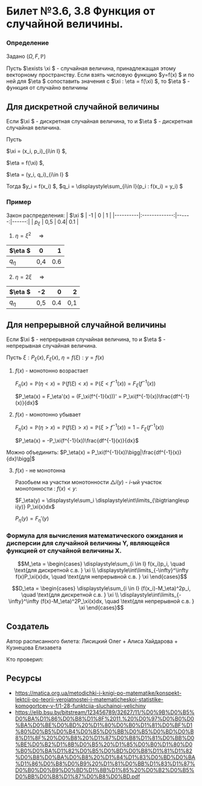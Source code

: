 # Билет №3.6, 3.8 Функция от случайной величины.

### Определение

Задано $(\Omega, F, \mathbb P)$

Пусть  $\exists  \xi $ - случайная величина, принадлежащая этому векторному пространству. Если взять числовую функцию  $y=f(x) $ и по ней для  $\eta $ сопоставить значения с  $\xi : \eta = f(\xi) $, то  $\eta $ - функция от случайно величины

## Для дискретной случайной величины

Если  $\xi $ - дискретная случайная величина, то и  $\eta $ - дискретная случайная величина.

Пусть 

$\xi = (x_i, p_i)_{i\in I} $,

$\eta = f(\xi) $,

$\eta = (y_i, q_i)_{i\in I} $

Тогда  $y_i = f(x_i) $,  $q_i = \displaystyle\sum_{i\in I}(p_i : f(x_i) = y_i) $

### Пример

Закон распределения: 
| $\xi  $  |      -1       |   0   |   1   |
|----------|:-------------:|------:|------:|
|  $p_\xi$ |  0,5 | 0.4| 0.1 |

1. $\eta = \xi^2 \quad$ => 

| $\eta  $  |      0       |   1   |
|-----------|:------------:|------:|
|  $q_\eta$ |  0,4 | 0.6|

2. $\eta = 2\xi \quad$ =>

| $\eta  $  |      -2      |   0   |   2   |     
|----------|:-------------:|------:|------:|
|  $q_\eta$ |  0,5 | 0.4|  0,1|

## Для непрерывной случайной величины

Если  $\xi $ - непрерывная случайная величина, то и  $\eta $ - непрерывная случайная величина.

Пусть $\xi : P_\xi(x), F_\xi(x)$, $\eta = f(\xi) : y = f(x)$

1. $f(x)$ - монотонно возрастает
    
    $F_\eta(x) = \mathbb P(\eta < x) = \mathbb P(f(\xi) < x) = \mathbb P(\xi < f^{-1}(x)) = F_\xi(f^{-1}(x))$
    
    $P_\eta(x) = F_\eta'(x) = (F_\xi(f^{-1}(x)))' = P_\xi(f^{-1}(x))\frac{df^{-1}(x)}{dx}$

2. $f(x)$ - монотонно убывает
    
    $F_\eta(x) = \mathbb P(\eta > x) = \mathbb P(f(\xi) > x) = \mathbb P(\xi > f^{-1}(x)) = 1 - F_\xi(f^{-1}(x))$
    
    $P_\eta(x) = -P_\xi(f^{-1}(x))\frac{df^{-1}(x)}{dx}$
    
Можно объединить: $P_\eta(x) = P_\xi(f^{-1}(x))\bigg|\frac{df^{-1}(x)}{dx}\bigg|$

3. $f(x)$ - не монотонна
    
    Разобьем на участки монотонности $\bigtriangleup i(y)$ - $i$-ый участок монотонности : $f(x) < y$:
    
    $F_\eta(y) = \displaystyle\sum_i \displaystyle\int\limits_{\bigtriangleup i(y)} P_\xi(x)dx$
    
    $P_\eta(y) = F_\eta'(y)$

### Формула для вычисления математического ожидания и дисперсии для случайной величины Y, являющейся функцией от случайной величины X.

$$M_\eta = \begin{cases} \displaystyle\sum_{i \in I} f(x_i)p_i, \quad \text{для дискретной с.в. } \xi \\ 
\displaystyle\int\limits_{-\infty}^\infty f(x)P_\xi(x)dx,  \quad \text{для непрерывной с.в. } \xi 
\end{cases}$$

$$D_\eta = \begin{cases} \displaystyle\sum_{i \in I} (f(x_i)-M_\eta)^2p_i,  \quad \text{для дискретной с.в. } \xi \\ 
\displaystyle\int\limits_{-\infty}^\infty (f(x)-M_\eta)^2P_\xi(x)dx,  \quad \text{для непрерывной с.в. } \xi 
\end{cases}$$

## Создатель

Автор расписанного билета: Лисицкий Олег + Алиса Хайдарова + Кузнецова Елизавета

Кто проверил:


## Ресурсы 
- https://matica.org.ua/metodichki-i-knigi-po-matematike/konspekt-lektcii-po-teorii-veroiatnostei-i-matematicheskoi-statistike-komogortcev-v-f/1-28-funktciia-sluchainoi-velichiny
- https://elib.bsu.by/bitstream/123456789/32627/11/%D0%9B%D0%B5%D0%BA%D1%86%D0%B8%D1%8F%2011.%20%D0%97%D0%B0%D0%BA%D0%BE%D0%BD%20%D1%80%D0%B0%D1%81%D0%BF%D1%80%D0%B5%D0%B4%D0%B5%D0%BB%D0%B5%D0%BD%D0%B8%D1%8F%20%D0%B8%20%D1%87%D0%B8%D1%81%D0%BB%D0%BE%D0%B2%D1%8B%D0%B5%20%D1%85%D0%B0%D1%80%D0%B0%D0%BA%D1%82%D0%B5%D0%BD%D0%B8%D1%81%D1%82%D0%B8%D0%BA%D0%B8%20%D1%84%D1%83%D0%BD%D0%BA%D1%86%D0%B8%D0%B9%20%D1%81%D0%BB%D1%83%D1%87%D0%B0%D0%B9%D0%BD%D1%8B%D1%85%20%D0%B2%D0%B5%D0%BB%D0%B8%D1%87%D0%B8%D0%BD.pdf
